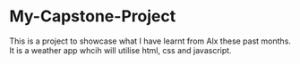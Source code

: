 # My-Capstone-Project
This is a project to showcase what I have learnt from Alx these past months.
It is a weather app whcih will utilise html, css and javascript.
